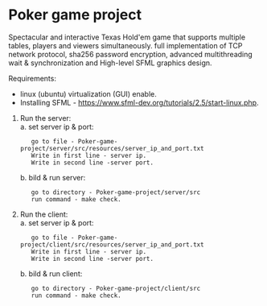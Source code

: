 # Poker game project

Spectacular and interactive Texas Hold'em game that supports multiple tables, players and viewers simultaneously. full implementation of TCP network protocol, sha256 password encryption, advanced multithreading wait & synchronization and High-level SFML graphics design.


Requirements: 
* linux (ubuntu) virtualization (GUI) enable.
* Installing SFML - https://www.sfml-dev.org/tutorials/2.5/start-linux.php.



1. Run the server:   
    a. set server ip & port:

          go to file - Poker-game-project/server/src/resources/server_ip_and_port.txt 
          Write in first line - server ip.
          Write in second line -server port.   
    b. bild & run server:

          go to directory - Poker-game-project/server/src
          run command - make check.
         
2. Run the client:   
    a. set server ip & port: 

          go to file - Poker-game-project/client/src/resources/server_ip_and_port.txt  
          Write in first line - server ip.
          Write in second line -server port. 

    b. bild & run client:
    
          go to directory - Poker-game-project/client/src
          run command - make check.

